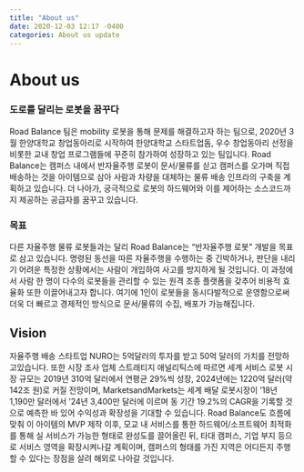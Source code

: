 ```yaml
---
title: "About us"
date: 2020-12-03 12:17 -0400
categories: About us update
---
```


# About us
### 도로를 달리는 로봇을 꿈꾸다


Road Balance 팀은 mobility 로봇을 통해 문제를 해결하고자 하는 팀으로, 2020년 3월 한양대학교 창업동아리로 시작하여 한양대학교 스타트업돔, 우수 창업동아리 선정을 비롯한 교내 창업 프로그램들에 꾸준히 참가하여 성장하고 있는 팀입니다. 
Road Balance는 캠퍼스 내에서 반자율주행 로봇이 문서/물류를 싣고 캠퍼스를 오가며 직접 배송하는 것을 아이템으로 삼아 사람과 차량을 대체하는 물류 배송 인프라의 구축을 계획하고 있습니다. 더 나아가, 궁극적으로 로봇의 하드웨어와 이를 제어하는 소스코드까지 제공하는 공급자를 꿈꾸고 있습니다.


### 목표



다른 자율주행 물류 로봇들과는 달리 Road Balance는 “반자율주행 로봇” 개발을 목표로 삼고 있습니다. 명령된 동선을 따른 자율주행을 수행하는 중 긴박하거나, 판단을 내리기 어려운 특정한 상황에서는 사람이 개입하여 사고를 방지하게 될 것입니다.
 이 과정에서 사람 한 명이 다수의 로봇들을 관리할 수 있는 원격 조종 플랫폼을 갖추어 비용적 효율화 또한 이끌어내고자 합니다. 여기에 1인이 로봇들을 동시다발적으로 운영함으로써 더욱 더 빠르고 경제적인 방식으로 문서/물류의 수집, 배포가 가능해집니다. 

## Vision



자율주행 배송 스타트업 NURO는 5억달러의 투자를 받고 50억 달러의 가치를 전망하고있습니다.  또한 시장 조사 업체 스트래티지 애널리틱스에 따르면 세계 서비스 로봇 시장 규모는 2019년 310억 달러에서 연평균 29%씩 성장, 2024년에는 1220억 달러(약 142조 원)로 커질 전망이며, MarketsandMarkets는 세계 배달 로봇시장이 ’18년 1,190만 달러에서 ’24년 3,400만 달러에 이르며 동 기간 19.2%의 CAGR을 기록할 것으로 예측한 바 있어 수익성과 확장성을 기대할 수 있습니다.
Road Balance도 흐름에 맞춰 이 아이템의 MVP 제작 이후, 모교 내 서비스를 통한 하드웨어/소프트웨어 최적화를 통해 실 서비스가 가능한 형태로 완성도를 끌어올린 뒤, 타대 캠퍼스, 기업 부지 등으로 서비스 영역을 확장시켜나갈 계획이며, 캠퍼스의 형태를 가진 지역은 어디든지 주행할 수 있다는 장점을 살려 해외로 나아갈 것입니다. 
